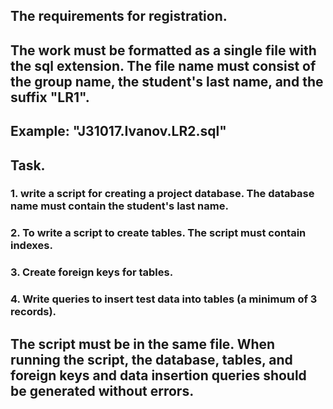 ## The requirements for registration.
## The work must be formatted as a single file with the sql extension. The file name must consist of the group name, the student's last name, and the suffix "LR1".
## Example: "J31017.Ivanov.LR2.sql"
## Task.
### 1. write a script for creating a project database. The database name must contain the student's last name.
### 2. To write a script to create tables. The script must contain indexes.
### 3. Create foreign keys for tables.
### 4. Write queries to insert test data into tables (a minimum of 3 records).
## The script must be in the same file. When running the script, the database, tables, and foreign keys and data insertion queries should be generated without errors.
